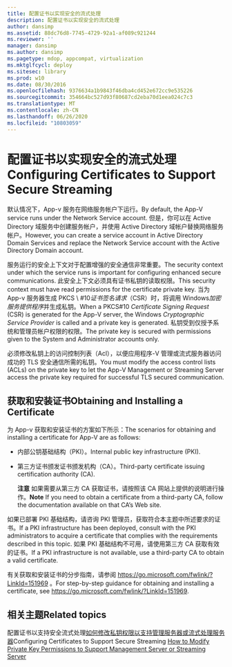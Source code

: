 ```yaml
---
title: 配置证书以实现安全的流式处理
description: 配置证书以实现安全的流式处理
author: dansimp
ms.assetid: 88dc76d8-7745-4729-92a1-af089c921244
ms.reviewer: ''
manager: dansimp
ms.author: dansimp
ms.pagetype: mdop, appcompat, virtualization
ms.mktglfcycl: deploy
ms.sitesec: library
ms.prod: w10
ms.date: 08/30/2016
ms.openlocfilehash: 9376634a1b9843f46dba4cd452e672cc9e535226
ms.sourcegitcommit: 354664bc527d93f80687cd2eba70d1eea024c7c3
ms.translationtype: MT
ms.contentlocale: zh-CN
ms.lasthandoff: 06/26/2020
ms.locfileid: "10803059"
---
```

# <span data-ttu-id="662c4-103">配置证书以实现安全的流式处理</span><span class="sxs-lookup"><span data-stu-id="662c4-103">Configuring Certificates to Support Secure Streaming</span></span>


<span data-ttu-id="662c4-104">默认情况下，App-v 服务在网络服务帐户下运行。</span><span class="sxs-lookup"><span data-stu-id="662c4-104">By default, the App-V service runs under the Network Service account.</span></span> <span data-ttu-id="662c4-105">但是，你可以在 Active Directory 域服务中创建服务帐户，并使用 Active Directory 域帐户替换网络服务帐户。</span><span class="sxs-lookup"><span data-stu-id="662c4-105">However, you can create a service account in Active Directory Domain Services and replace the Network Service account with the Active Directory Domain account.</span></span>

<span data-ttu-id="662c4-106">服务运行的安全上下文对于配置增强的安全通信非常重要。</span><span class="sxs-lookup"><span data-stu-id="662c4-106">The security context under which the service runs is important for configuring enhanced secure communications.</span></span> <span data-ttu-id="662c4-107">此安全上下文必须具有证书私钥的读取权限。</span><span class="sxs-lookup"><span data-stu-id="662c4-107">This security context must have read permissions for the certificate private key.</span></span> <span data-ttu-id="662c4-108">当为 App-v 服务器生成 PKCS \ #10*证书签名请求*（CSR）时，将调用 Windows*加密服务提供程序*并生成私钥。</span><span class="sxs-lookup"><span data-stu-id="662c4-108">When a PKCS\#10 *Certificate Signing Request* (CSR) is generated for the App-V server, the Windows *Cryptographic Service Provider* is called and a private key is generated.</span></span> <span data-ttu-id="662c4-109">私钥受到仅授予系统和管理员帐户权限的权限。</span><span class="sxs-lookup"><span data-stu-id="662c4-109">The private key is secured with permissions given to the System and Administrator accounts only.</span></span>

<span data-ttu-id="662c4-110">必须修改私钥上的访问控制列表（Acl），以便应用程序-V 管理或流式服务器访问成功的 TLS 安全通信所需的私钥。</span><span class="sxs-lookup"><span data-stu-id="662c4-110">You must modify the access control lists (ACLs) on the private key to let the App-V Management or Streaming Server access the private key required for successful TLS secured communication.</span></span>

## <span data-ttu-id="662c4-111">获取和安装证书</span><span class="sxs-lookup"><span data-stu-id="662c4-111">Obtaining and Installing a Certificate</span></span>


<span data-ttu-id="662c4-112">为 App-v 获取和安装证书的方案如下所示：</span><span class="sxs-lookup"><span data-stu-id="662c4-112">The scenarios for obtaining and installing a certificate for App-V are as follows:</span></span>

-   <span data-ttu-id="662c4-113">内部公钥基础结构（PKI）。</span><span class="sxs-lookup"><span data-stu-id="662c4-113">Internal public key infrastructure (PKI).</span></span>

-   <span data-ttu-id="662c4-114">第三方证书颁发证书颁发机构（CA）。</span><span class="sxs-lookup"><span data-stu-id="662c4-114">Third-party certificate issuing certification authority (CA).</span></span>

    <span data-ttu-id="662c4-115">**注意** 如果需要从第三方 CA 获取证书，请按照该 CA 网站上提供的说明进行操作。</span><span class="sxs-lookup"><span data-stu-id="662c4-115">**Note** If you need to obtain a certificate from a third-party CA, follow the documentation available on that CA’s Web site.</span></span>

     

<span data-ttu-id="662c4-116">如果已部署 PKI 基础结构，请咨询 PKI 管理员，获取符合本主题中所述要求的证书。</span><span class="sxs-lookup"><span data-stu-id="662c4-116">If a PKI infrastructure has been deployed, consult with the PKI administrators to acquire a certificate that complies with the requirements described in this topic.</span></span> <span data-ttu-id="662c4-117">如果 PKI 基础结构不可用，请使用第三方 CA 获取有效的证书。</span><span class="sxs-lookup"><span data-stu-id="662c4-117">If a PKI infrastructure is not available, use a third-party CA to obtain a valid certificate.</span></span>

<span data-ttu-id="662c4-118">有关获取和安装证书的分步指南，请参阅 <https://go.microsoft.com/fwlink/?LinkId=151969> 。</span><span class="sxs-lookup"><span data-stu-id="662c4-118">For step-by-step guidance for obtaining and installing a certificate, see <https://go.microsoft.com/fwlink/?LinkId=151969>.</span></span>

## <span data-ttu-id="662c4-119">相关主题</span><span class="sxs-lookup"><span data-stu-id="662c4-119">Related topics</span></span>


<span data-ttu-id="662c4-120">配置证书以支持安全流式处理[如何修改私钥权限以支持管理服务器或流式处理服务器](how-to-modify-private-key-permissions-to-support-management-server-or-streaming-server.md)</span><span class="sxs-lookup"><span data-stu-id="662c4-120">Configuring Certificates to Support Secure Streaming [How to Modify Private Key Permissions to Support Management Server or Streaming Server](how-to-modify-private-key-permissions-to-support-management-server-or-streaming-server.md)</span></span>

 

 





